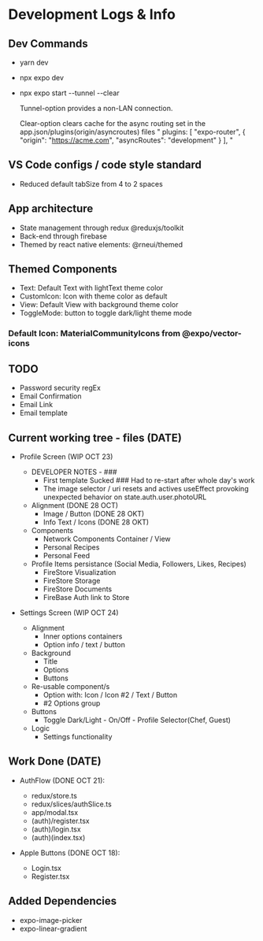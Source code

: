 # Development Logs & Info

## Dev Commands

- yarn dev
- npx expo dev
- npx expo start --tunnel --clear

     Tunnel-option provides a non-LAN connection.

     Clear-option clears cache for the async routing set in the app.json/plugins(origin/asyncroutes) files
     " plugins: [
        "expo-router",
        {
          "origin": "https://acme.com",
          "asyncRoutes": "development"
        }
      ],
      "

## VS Code configs / code style standard

- Reduced default tabSize from 4 to 2 spaces

## App architecture

- State management through redux @reduxjs/toolkit
- Back-end through firebase
- Themed by react native elements: @rneui/themed

## Themed Components

- Text: Default Text with lightText theme color
- CustomIcon: Icon with theme color as default
- View: Default View with background theme color
- ToggleMode: button to toggle dark/light theme mode

### Default Icon: MaterialCommunityIcons from @expo/vector-icons

## TODO

- Password security regEx
- Email Confirmation
- Email Link
- Email template

## Current working tree - files (DATE)

- Profile Screen (WIP OCT 23)
  
  - DEVELOPER NOTES - ###
    - First template Sucked ### Had to re-start after whole day's work
    - The image selector / uri resets and actives useEffect provoking unexpected behavior on state.auth.user.photoURL
  - Alignment (DONE 28 OCT)
    - Image / Button (DONE 28 OKT)
    - Info Text / Icons (DONE 28 OKT)
  - Components
    - Network Components Container / View
    - Personal Recipes
    - Personal Feed
  - Profile Items persistance (Social Media, Followers, Likes, Recipes)
    - FireStore Visualization
    - FireStore Storage
    - FireStore Documents
    - FireBase Auth link to Store

- Settings Screen (WIP OCT 24)
  - Alignment
    - Inner options containers
    - Option info / text / button
  - Background
    - Title
    - Options
    - Buttons
  - Re-usable component/s
    - Option with: Icon / Icon #2 / Text / Button
    - #2 Options group
  - Buttons
    - Toggle Dark/Light - On/Off - Profile Selector(Chef, Guest)  
  - Logic
    - Settings functionality

## Work Done (DATE)

- AuthFlow (DONE OCT 21):
  - redux/store.ts
  - redux/slices/authSlice.ts
  - app/modal.tsx
  - (auth)/register.tsx
  - (auth)/login.tsx
  - (auth)(index.tsx)

- Apple Buttons (DONE OCT 18):
  - Login.tsx
  - Register.tsx

## Added Dependencies

- expo-image-picker
- expo-linear-gradient
